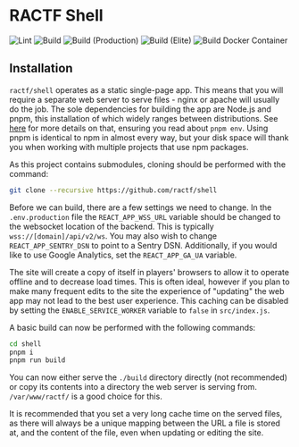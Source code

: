 # RACTF Shell

![Lint](https://github.com/ractf/shell/workflows/Lint/badge.svg) ![Build](https://github.com/ractf/shell/workflows/Build/badge.svg) ![Build (Production)](https://github.com/ractf/shell/workflows/Build%20(Production)/badge.svg) ![Build (Elite)](https://github.com/ractf/shell/workflows/Build%20(Elite)/badge.svg) ![Build Docker Container](https://github.com/ractf/shell/workflows/Build%20Docker%20Container/badge.svg)

## Installation

`ractf/shell` operates as a static single-page app. This means that you will
require a separate web server to serve files - nginx or apache will usually do
the job. The sole dependencies for building the app are Node.js and pnpm, this
installation of which widely ranges between distributions. See
[here](https://pnpm.io/installation) for more details on that, ensuring you read 
about `pnpm env`. Using pnpm is identical to npm in almost every way, but your
disk space will thank you when working with multiple projects that use npm packages.

As this project contains submodules, cloning should be performed with the
command:

```bash
git clone --recursive https://github.com/ractf/shell
```

Before we can build, there are a few settings we need to change. In the
`.env.production` file the `REACT_APP_WSS_URL` variable should be changed to
the websocket location of the backend. This is typically
`wss://[domain]/api/v2/ws`. You may also wish to change `REACT_APP_SENTRY_DSN`
to point to a Sentry DSN. Additionally, if you would like to use Google
Analytics, set the `REACT_APP_GA_UA` variable.

The site will create a copy of itself in players' browsers to allow it to
operate offline and to decrease load times. This is often ideal, however if
you plan to make many frequent edits to the site the experience of "updating"
the web app may not lead to the best user experience. This caching can be
disabled by setting the `ENABLE_SERVICE_WORKER` variable to `false` in
`src/index.js`.

A basic build can now be performed with the following commands:

```bash
cd shell
pnpm i
pnpm run build
```

You can now either serve the `./build` directory directly (not recommended) or
copy its contents into a directory the web server is serving from.
`/var/www/ractf/` is a good choice for this.

It is recommended that you set a very long cache time on the served files, as
there will always be a unique mapping between the URL a file is stored at, and
the content of the file, even when updating or editing the site.
